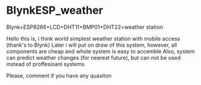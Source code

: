 # BlynkESP_weather
Blynk+ESP8266+LCD+DHT11+BMP01+DHT22=weather station

Hello
this is, i think world simplest weather station with mobile access (thank's to Blynk)
Later i will put on draw of this system, however, all components are cheap and whole system is easy to accemble
Also, system can predict weather changes (for nearest future), but can not be used instead of proffesioanl systems

Please, comment if you have any quasiton



